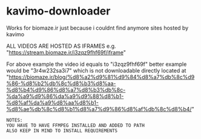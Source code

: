 ﻿# kavimo-downloader
Works for biomaze.ir just because i couldnt find anymore sites hosted by kavimo

ALL VIDEOS ARE HOSTED AS IFRAMES e.g. "https://stream.biomaze.ir/i3zqz9fhf69f/iframe"

For above example the video id equals to "i3zqz9fhf69f"
better example would be "3r4w232sa3i7" which is not downloadable directly 
located at "https://biomaze.ir/blog/%d8%a2%d9%81%d9%84%d8%a7%db%8c%d9%86-%d8%b2%db%8c%d8%b3%d8%aa-%d8%b4%d9%86%d8%a7%d8%b3%db%8c-%da%a9%d9%86%da%a9%d9%88%d8%b1-%d8%af%da%a9%d8%aa%d8%b1-%d8%ae%db%8c%d8%b1%d8%a7%d9%86%d8%af%db%8c%d8%b4/"

    NOTES:
    YOU HAVE TO HAVE FFMPEG INSTALLED AND ADDED TO PATH
    ALSO KEEP IN MIND TO INSTALL REQUIREMENTS


